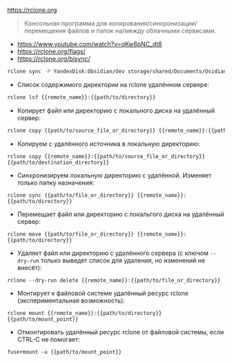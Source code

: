 https://rclone.org

> Консольная программа для копирования/синхронизации/перемещения файлов и папок на/между облачными сервисами.

- https://www.youtube.com/watch?v=qKw8pNC_dt8
- https://rclone.org/flags/
- https://rclone.org/bisync/

```bash
rclone sync -P YandexDisk:Obsidian/dev storage/shared/Documents/Osidian/dev
```

- Список содержимого директории на rclone удалённом сервере:

```sh
rclone lsf {{remote_name}}:{{path/to/directory}}
```

- Копирует файл или директорию с локального диска на удалённый сервер:

```sh
rclone copy {{path/to/source_file_or_directory}} {{remote_name}}:{{path/to/destination_directory}}
```

- Копируем с удалённого источника в локальную директорию:

`rclone copy {{remote_name}}:{{path/to/source_file_or_directory}} {{path/to/destination_directory}}`

- Синхронизируем локальную директорию с удалённой. Изменяет только папку назначения:

`rclone sync {{path/to/file_or_directory}} {{remote_name}}:{{path/to/directory}}`

- Перемещает файл или директорию с локальгого диска на удалённый сервер:

`rclone move {{path/to/file_or_directory}} {{remote_name}}:{{path/to/directory}}`

- Удаляет файл или директорию с удалённого сервера (с ключом `--dry-run` только выведет список для удаления, но изменений не внесёт):

`rclone --dry-run delete {{remote_name}}:{{path/to/file_or_directory}}`

- Монтирует к файловой системе удалённый ресурс rclone (экспериментальная возможность):

`rclone mount {{remote_name}}:{{path/to/directory}} {{path/to/mount_point}}`

- Отмонтировать удалённый ресурс rclone от файловой системы, если CTRL-C не помогает:

`fusermount -u {{path/to/mount_point}}`